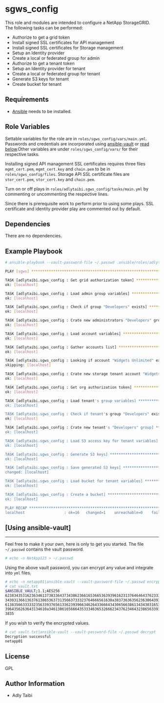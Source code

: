 sgws_config
===========

This role and modules are intended to configure a NetApp StorageGRID. The following tasks can be performed:

- Authorize to get a grid token
- Install signed SSL certificates for API management
- Install signed SSL certificates for Storage management
- Setup an Identity provider
- Create a local or federated group for admin
- Authorize to get a tenant token
- Setup an Identity provider for tenant
- Create a local or federated group for tenant
- Generate S3 keys for tenant
- Create bucket for tenant

Requirements
------------

- [Ansible](https://docs.ansible.com/ansible/latest/installation_guide/intro_installation.html) needs to be installed.

Role Variables
--------------

Settable variables for the role are in `roles/sgws_config/vars/main.yml`. Passwords and credentials are incorporated using [ansible-vault](https://docs.ansible.com/ansible/latest/cli/ansible-vault.html) or [read below](#using-ansible-vault).Other variables are under `roles/sgws_config/vars/` for their respective tasks.

Installing signed API management SSL certificates requires three files `mgmt_cert.pem`, `mgmt_cert.key` and `chain.pem` to be in `roles/sgws_config/files`. Storage API SSL certificate files are `stor_cert.pem`, `stor_cert.key` and `chain.pem`.

Turn on or off plays in `roles/adlytaibi.sgws_config/tasks/main.yml` by commenting or uncommenting the respective lines.

Since there is prerequisite work to perform prior to using some plays. SSL certificate and identity provider play are commented out by default.

Dependencies
------------

There are no dependencies.

Example Playbook
----------------

```bash
# ansible-playbook --vault-password-file ~/.passwd .ansible/roles/adlytaibi.sgws_config/sgws_config.yml

PLAY [sgws] **********************************************************************************************************************

TASK [adlytaibi.sgws_config : Get grid authorization token] **********************************************************************
ok: [localhost]

TASK [adlytaibi.sgws_config : Load admin group variables] ************************************************************************
ok: [localhost]

TASK [adlytaibi.sgws_config : Check if group "Developers" exists] ****************************************************************
ok: [localhost]

TASK [adlytaibi.sgws_config : Crate new administrators "Developers" group] *******************************************************
ok: [localhost]

TASK [adlytaibi.sgws_config : Load account variables] ****************************************************************************
ok: [localhost]

TASK [adlytaibi.sgws_config : Gather accounts list] ******************************************************************************
ok: [localhost]

TASK [adlytaibi.sgws_config : Looking if account "Widgets Unlimited" exists] *****************************************************
skipping: [localhost]

TASK [adlytaibi.sgws_config : Crate new storage tenant account "Widgets Unlimited"] **********************************************
ok: [localhost]

TASK [adlytaibi.sgws_config : Get org authorization token] ***********************************************************************
ok: [localhost]

TASK [adlytaibi.sgws_config : Load tenant's group variables] *********************************************************************
ok: [localhost]

TASK [adlytaibi.sgws_config : Check if tenant's group "Developers" exists] *******************************************************
ok: [localhost]

TASK [adlytaibi.sgws_config : Crate new tenant's "Developers" group] *************************************************************
ok: [localhost]

TASK [adlytaibi.sgws_config : Load S3 access key for tenant variables] ***********************************************************
ok: [localhost]

TASK [adlytaibi.sgws_config : Generate S3 keys] **********************************************************************************
ok: [localhost]

TASK [adlytaibi.sgws_config : Save generated S3 keys] ****************************************************************************
changed: [localhost]

TASK [adlytaibi.sgws_config : Load bucket for tenant variables] ******************************************************************
ok: [localhost]

TASK [adlytaibi.sgws_config : Create a bucket] ***********************************************************************************
ok: [localhost]

PLAY RECAP ***********************************************************************************************************************
localhost                  : ok=16   changed=1    unreachable=0    failed=0    skipped=1    rescued=0    ignored=0

```

## [Using ansible-vault] 
------------------------

Feel free to make it your own, here is only to get you started.
The file `~/.passwd` contains the vault password.

```bash
# echo -n NetApp123 > ~/.passwd
```

Using the above vault password, you can encrypt any value and integrate into `yml` files.

```bash
# echo -n netapp01|ansible-vault --vault-password-file ~/.passwd encrypt > vault.txt
# cat vault.txt
$ANSIBLE_VAULT;1.1;AES256
62383435316236346137383364373438623661653665363939616231376464643762333364663733
3430313661363761386536373135663733323764666561630a383736363562363864393037646531
61383566333332356339376561336239396634626433666434306566386134343031653339333531
3964356263643134610a346138616566643533346365326662343762346432386563393331306239
3835
```

If you wish to verify the encrypted values.

```bash
# cat vault.txt|ansible-vault --vault-password-file ~/.passwd decrypt
Decryption successful
netapp01
```

License
-------

GPL

Author Information
------------------

- Adly Taibi

